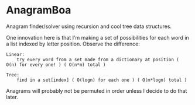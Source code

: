 # AnagramBoa
Anagram finder/solver using recursion and cool tree data structures.

One innovation here is that I'm making a set of possibilities for each word in a list indexed by letter position.
    Observe the difference:
        
    Linear:
        try every word from a set made from a dictionary at position ( O(n) for every one! ) ( O(n*m) total )
    
    Tree:
        find in a set[index] ( O(logn) for each one ) ( O(m*logn) total )
            
Anagrams will probably not be permuted in order unless I decide to do that later.